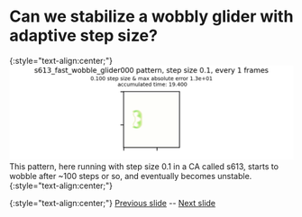 # Can we stabilize a wobbly glider with adaptive step size?


{:style="text-align:center;"}
![lenia title](https://raw.githubusercontent.com/riveSunder/yuca_docs/master/assets/consequential_step_size/adaptive_ss_win.gif)
This pattern, here running with step size 0.1 in a CA called s613, starts to wobble after ~100 steps or so, and eventually becomes unstable. 
{:style="text-align:center;"}


{:style="text-align:center;"}
[Previous slide](https://rivesunder.github.io/yuca_docs/ss_slide_003.md) -- [Next slide](https://rivesunder.github.io/yuca_docs/ss_slide_004b)
